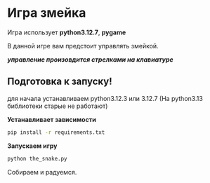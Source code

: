
# Игра змейка
Игра использует **python3.12.7**, **pygame**

В данной игре вам предстоит управлять 
змейкой.

***управление произовдится стрелками на клавиатуре***



## Подготовка к запуску!

для начала устанавливаем python3.12.3 или 3.12.7 (На python3.13 библиотеки старые не работают)

**Устанавливает зависимости**
```cmd
pip install -r requirements.txt
```
**Запускаем игру**
```cmd
python the_snake.py
```
Собираем и радуемся.